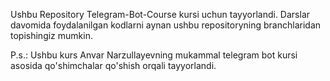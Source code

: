 Ushbu Repository Telegram-Bot-Course kursi uchun tayyorlandi. 
Darslar davomida foydalanilgan kodlarni aynan ushbu repositoryning branchlaridan topishingiz mumkin.

P.s.: Ushbu kurs Anvar Narzullayevning mukammal telegram bot kursi asosida qo'shimchalar qo'shish orqali tayyorlandi.
